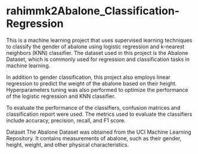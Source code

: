 # rahimmk2Abalone_Classification-Regression
This is a machine learning project that uses supervised learning techniques to classify the gender of abalone using logistic regression and k-nearest neighbors (KNN) classifier. The dataset used in this project is the Abalone Dataset, which is commonly used for regression and classification tasks in machine learning.

In addition to gender classification, this project also employs linear regression to predict the weight of the abalone based on their height. Hyperparameters tuning was also performed to optimize the performance of the logistic regression and KNN classifier.

To evaluate the performance of the classifiers, confusion matrices and classification report were used. The metrics used to evaluate the classifiers include accuracy, precision, recall, and F1 score.

Dataset
The Abalone Dataset was obtained from the UCI Machine Learning Repository. It contains measurements of abalone, such as their gender, height, weight, and other physical characteristics.
